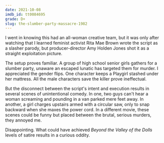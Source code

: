 ```yaml
---
date: 2021-10-08
imdb_id: tt0084695
grade: D+
slug: the-slumber-party-massacre-1982
---
```


I went in knowing this had an all-woman creative team, but it was only after watching that I learned feminist activist Rita Mae Brown wrote the script as a slasher parody, but producer-director Amy Holden Jones shot it as a straight exploitation picture.

<!-- end -->

The setup proves familiar. A group of high school senior girls gathers for a slumber party, unaware an escaped lunatic has targeted them for murder. I appreciated the gender flips. One character keeps a Playgirl stashed under her mattress. All the male characters save the killer prove ineffectual.

But the disconnect between the script's intent and execution results in several scenes of unintentional comedy. In one, two guys can't hear a woman screaming and pounding in a van parked mere feet away. In another, a girl charges upstairs armed with a circular saw, only to snap backward when she maxes the power cord. In a different movie, these scenes could be funny but placed between the brutal, serious murders, they annoyed me.

Disappointing. What could have achieved <span data-imdb-id="tt0065466">_Beyond the Valley of the Dolls_</span> levels of satire results in a curious oddity.
